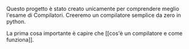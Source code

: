 Questo progetto è stato creato unicamente per comprendere meglio l'esame di Compilatori. Creeremo un compilatore semplice da zero in python.

La prima cosa importante è capire che [[cos'è un compilatore e come funziona]].